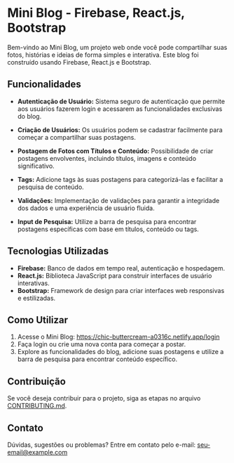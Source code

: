 # Mini Blog - Firebase, React.js, Bootstrap

Bem-vindo ao Mini Blog, um projeto web onde você pode compartilhar suas fotos, histórias e ideias de forma simples e interativa. Este blog foi construído usando Firebase, React.js e Bootstrap.

## Funcionalidades

- **Autenticação de Usuário:** Sistema seguro de autenticação que permite aos usuários fazerem login e acessarem as funcionalidades exclusivas do blog.

- **Criação de Usuários:** Os usuários podem se cadastrar facilmente para começar a compartilhar suas postagens.

- **Postagem de Fotos com Títulos e Conteúdo:** Possibilidade de criar postagens envolventes, incluindo títulos, imagens e conteúdo significativo.

- **Tags:** Adicione tags às suas postagens para categorizá-las e facilitar a pesquisa de conteúdo.

- **Validações:** Implementação de validações para garantir a integridade dos dados e uma experiência de usuário fluida.

- **Input de Pesquisa:** Utilize a barra de pesquisa para encontrar postagens específicas com base em títulos, conteúdo ou tags.

## Tecnologias Utilizadas

- **Firebase:** Banco de dados em tempo real, autenticação e hospedagem.
- **React.js:** Biblioteca JavaScript para construir interfaces de usuário interativas.
- **Bootstrap:** Framework de design para criar interfaces web responsivas e estilizadas.

## Como Utilizar

1. Acesse o Mini Blog: https://chic-buttercream-a0316c.netlify.app/login
2. Faça login ou crie uma nova conta para começar a postar.
3. Explore as funcionalidades do blog, adicione suas postagens e utilize a barra de pesquisa para encontrar conteúdo específico.

## Contribuição

Se você deseja contribuir para o projeto, siga as etapas no arquivo [CONTRIBUTING.md](CONTRIBUTING.md).

## Contato

Dúvidas, sugestões ou problemas? Entre em contato pelo e-mail: seu-email@example.com
